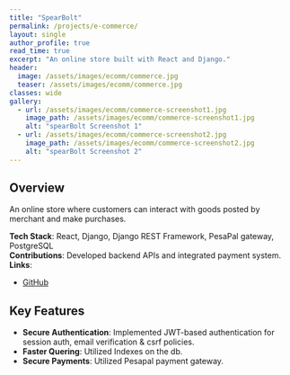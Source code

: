 ```yaml
---
title: "SpearBolt"
permalink: /projects/e-commerce/
layout: single
author_profile: true
read_time: true
excerpt: "An online store built with React and Django."
header:
  image: /assets/images/ecomm/commerce.jpg
  teaser: /assets/images/ecomm/commerce.jpg
classes: wide
gallery:
  - url: /assets/images/ecomm/commerce-screenshot1.jpg
    image_path: /assets/images/ecomm/commerce-screenshot1.jpg
    alt: "spearBolt Screenshot 1"
  - url: /assets/images/ecomm/commerce-screenshot2.jpg
    image_path: /assets/images/ecomm/commerce-screenshot2.jpg
    alt: "spearBolt Screenshot 2"
---
```


## Overview
An  online store where customers can interact with goods posted by merchant and make purchases.

**Tech Stack**: React, Django, Django REST Framework, PesaPal gateway, PostgreSQL  
**Contributions**: Developed backend APIs and integrated payment system.  
**Links**:  
- [GitHub](https://github.com/theeduke/e_commerce)
<!-- [Live Demo](https://example.com/carpooling) -->

## Key Features
- **Secure Authentication**: Implemented JWT-based authentication for session auth, email verification & csrf policies.
- **Faster Quering**: Utilized Indexes on the db.
- **Secure Payments**: Utilized Pesapal payment gateway.

